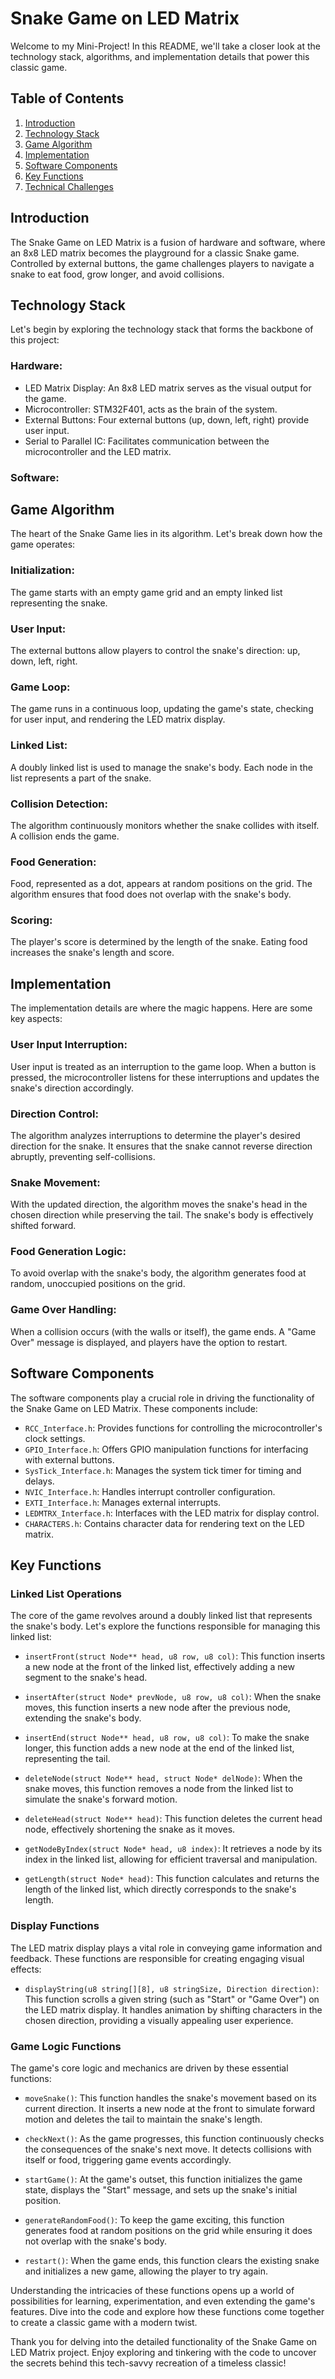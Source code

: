 # Snake Game on LED Matrix

Welcome to my Mini-Project! In this README, we'll take a closer look at the technology stack, algorithms, and implementation details that power this classic game.

## Table of Contents
1. [Introduction](#introduction)
2. [Technology Stack](#technology-stack)
3. [Game Algorithm](#game-algorithm)
4. [Implementation](#implementation)
5. [Software Components](#software-components)
6. [Key Functions](#key-functions)
7. [Technical Challenges](#technical-challenges)

## Introduction
The Snake Game on LED Matrix is a fusion of hardware and software, where an 8x8 LED matrix becomes the playground for a classic Snake game. Controlled by external buttons, the game challenges players to navigate a snake to eat food, grow longer, and avoid collisions.

## Technology Stack
Let's begin by exploring the technology stack that forms the backbone of this project:

### Hardware:
- LED Matrix Display: An 8x8 LED matrix serves as the visual output for the game.
- Microcontroller: STM32F401, acts as the brain of the system.
- External Buttons: Four external buttons (up, down, left, right) provide user input.
- Serial to Parallel IC: Facilitates communication between the microcontroller and the LED matrix.

### Software:

## Game Algorithm
The heart of the Snake Game lies in its algorithm. Let's break down how the game operates:

### Initialization:
The game starts with an empty game grid and an empty linked list representing the snake.

### User Input:
The external buttons allow players to control the snake's direction: up, down, left, right.

### Game Loop:
The game runs in a continuous loop, updating the game's state, checking for user input, and rendering the LED matrix display.

### Linked List:
A doubly linked list is used to manage the snake's body. Each node in the list represents a part of the snake.

### Collision Detection:
The algorithm continuously monitors whether the snake collides with itself. A collision ends the game.

### Food Generation:
Food, represented as a dot, appears at random positions on the grid. The algorithm ensures that food does not overlap with the snake's body.

### Scoring:
The player's score is determined by the length of the snake. Eating food increases the snake's length and score.

## Implementation
The implementation details are where the magic happens. Here are some key aspects:

### User Input Interruption:
User input is treated as an interruption to the game loop. When a button is pressed, the microcontroller listens for these interruptions and updates the snake's direction accordingly.

### Direction Control:
The algorithm analyzes interruptions to determine the player's desired direction for the snake. It ensures that the snake cannot reverse direction abruptly, preventing self-collisions.

### Snake Movement:
With the updated direction, the algorithm moves the snake's head in the chosen direction while preserving the tail. The snake's body is effectively shifted forward.

### Food Generation Logic:
To avoid overlap with the snake's body, the algorithm generates food at random, unoccupied positions on the grid.

### Game Over Handling:
When a collision occurs (with the walls or itself), the game ends. A "Game Over" message is displayed, and players have the option to restart.

## Software Components
The software components play a crucial role in driving the functionality of the Snake Game on LED Matrix. These components include:

- `RCC_Interface.h`: Provides functions for controlling the microcontroller's clock settings.
- `GPIO_Interface.h`: Offers GPIO manipulation functions for interfacing with external buttons.
- `SysTick_Interface.h`: Manages the system tick timer for timing and delays.
- `NVIC_Interface.h`: Handles interrupt controller configuration.
- `EXTI_Interface.h`: Manages external interrupts.
- `LEDMTRX_Interface.h`: Interfaces with the LED matrix for display control.
- `CHARACTERS.h`: Contains character data for rendering text on the LED matrix.

## Key Functions

### Linked List Operations
The core of the game revolves around a doubly linked list that represents the snake's body. Let's explore the functions responsible for managing this linked list:

- `insertFront(struct Node** head, u8 row, u8 col)`: This function inserts a new node at the front of the linked list, effectively adding a new segment to the snake's head.

- `insertAfter(struct Node* prevNode, u8 row, u8 col)`: When the snake moves, this function inserts a new node after the previous node, extending the snake's body.

- `insertEnd(struct Node** head, u8 row, u8 col)`: To make the snake longer, this function adds a new node at the end of the linked list, representing the tail.

- `deleteNode(struct Node** head, struct Node* delNode)`: When the snake moves, this function removes a node from the linked list to simulate the snake's forward motion.

- `deleteHead(struct Node** head)`: This function deletes the current head node, effectively shortening the snake as it moves.

- `getNodeByIndex(struct Node* head, u8 index)`: It retrieves a node by its index in the linked list, allowing for efficient traversal and manipulation.

- `getLength(struct Node* head)`: This function calculates and returns the length of the linked list, which directly corresponds to the snake's length.

### Display Functions
The LED matrix display plays a vital role in conveying game information and feedback. These functions are responsible for creating engaging visual effects:

- `displayString(u8 string[][8], u8 stringSize, Direction direction)`: This function scrolls a given string (such as "Start" or "Game Over") on the LED matrix display. It handles animation by shifting characters in the chosen direction, providing a visually appealing user experience.

### Game Logic Functions
The game's core logic and mechanics are driven by these essential functions:

- `moveSnake()`: This function handles the snake's movement based on its current direction. It inserts a new node at the front to simulate forward motion and deletes the tail to maintain the snake's length.

- `checkNext()`: As the game progresses, this function continuously checks the consequences of the snake's next move. It detects collisions with itself or food, triggering game events accordingly.

- `startGame()`: At the game's outset, this function initializes the game state, displays the "Start" message, and sets up the snake's initial position.

- `generateRandomFood()`: To keep the game exciting, this function generates food at random positions on the grid while ensuring it does not overlap with the snake's body.

- `restart()`: When the game ends, this function clears the existing snake and initializes a new game, allowing the player to try again.

Understanding the intricacies of these functions opens up a world of possibilities for learning, experimentation, and even extending the game's features. Dive into the code and explore how these functions come together to create a classic game with a modern twist.

Thank you for delving into the detailed functionality of the Snake Game on LED Matrix project. Enjoy exploring and tinkering with the code to uncover the secrets behind this tech-savvy recreation of a timeless classic!
